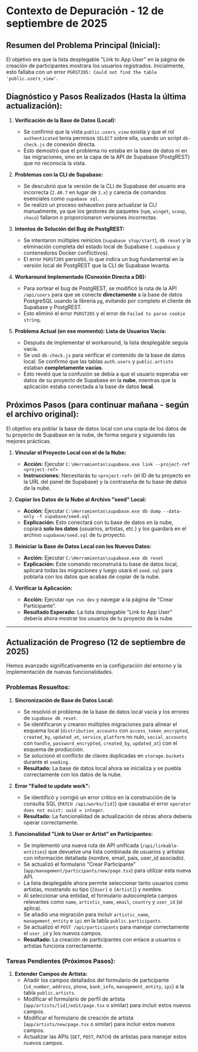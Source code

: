 # Contexto de Depuración - 12 de septiembre de 2025

## Resumen del Problema Principal (Inicial):
El objetivo era que la lista desplegable "Link to App User" en la página de creación de participantes mostrara los usuarios registrados. Inicialmente, esto fallaba con un error `PGRST205: Could not find the table 'public.users_view'`.

## Diagnóstico y Pasos Realizados (Hasta la última actualización):

1.  **Verificación de la Base de Datos (Local):**
    *   Se confirmó que la vista `public.users_view` existía y que el rol `authenticated` tenía permisos `SELECT` sobre ella, usando un script `db-check.js` de conexión directa.
    *   Esto demostró que el problema no estaba en la base de datos ni en las migraciones, sino en la capa de la API de Supabase (PostgREST) que no reconocía la vista.

2.  **Problemas con la CLI de Supabase:**
    *   Se descubrió que la versión de la CLI de Supabase del usuario era incorrecta (`2.40.7` en lugar de `1.x`) y carecía de comandos esenciales como `supabase sql`.
    *   Se realizó un proceso exhaustivo para actualizar la CLI manualmente, ya que los gestores de paquetes (`npm`, `winget`, `scoop`, `choco`) fallaron o proporcionaron versiones incorrectas.

3.  **Intentos de Solución del Bug de PostgREST:**
    *   Se intentaron múltiples reinicios (`supabase stop/start`), `db reset` y la eliminación completa del estado local de Supabase (`.supabase` y contenedores Docker conflictivos).
    *   El error `PGRST205` persistió, lo que indica un bug fundamental en la versión local de PostgREST que la CLI de Supabase levanta.

4.  **Workaround Implementado (Conexión Directa a DB):**
    *   Para sortear el bug de PostgREST, se modificó la ruta de la API `/api/users` para que se conecte **directamente** a la base de datos PostgreSQL usando la librería `pg`, evitando por completo el cliente de Supabase y PostgREST.
    *   Esto eliminó el error `PGRST205` y el error de `Failed to parse cookie string`.

5.  **Problema Actual (en ese momento): Lista de Usuarios Vacía:**
    *   Después de implementar el workaround, la lista desplegable seguía vacía.
    *   Se usó `db-check.js` para verificar el contenido de la base de datos local. Se confirmó que las tablas `auth.users` y `public.artists` estaban **completamente vacías**.
    *   Esto reveló que la confusión se debía a que el usuario esperaba ver datos de su proyecto de Supabase en la **nube**, mientras que la aplicación estaba conectada a la base de datos **local**.

## Próximos Pasos (para continuar mañana - según el archivo original):

El objetivo era poblar la base de datos local con una copia de los datos de tu proyecto de Supabase en la nube, de forma segura y siguiendo las mejores prácticas.

1.  **Vincular el Proyecto Local con el de la Nube:**
    *   **Acción:** Ejecutar `C:\Herramientas\supabase.exe link --project-ref <project-ref>`
    *   **Instrucciones:** Necesitarás tu `<project-ref>` (el ID de tu proyecto en la URL del panel de Supabase) y la contraseña de tu base de datos de la nube.

2.  **Copiar los Datos de la Nube al Archivo "seed" Local:**
    *   **Acción:** Ejecutar `C:\Herramientas\supabase.exe db dump --data-only -f supabase/seed.sql`
    *   **Explicación:** Esto conectará con tu base de datos en la nube, copiará **solo los datos** (usuarios, artistas, etc.) y los guardará en el archivo `supabase/seed.sql` de tu proyecto.

3.  **Reiniciar la Base de Datos Local con los Nuevos Datos:**
    *   **Acción:** Ejecutar `C:\Herramientas\supabase.exe db reset`
    *   **Explicación:** Este comando reconstruirá tu base de datos local, aplicará todas las migraciones y luego usará el `seed.sql` para poblarla con los datos que acabas de copiar de la nube.

4.  **Verificar la Aplicación:**
    *   **Acción:** Ejecutar `npm run dev` y navegar a la página de "Crear Participante".
    *   **Resultado Esperado:** La lista desplegable "Link to App User" debería ahora mostrar los usuarios de tu proyecto de la nube.

---

## Actualización de Progreso (12 de septiembre de 2025)

Hemos avanzado significativamente en la configuración del entorno y la implementación de nuevas funcionalidades.

### Problemas Resueltos:

1.  **Sincronización de Base de Datos Local:**
    *   Se resolvió el problema de la base de datos local vacía y los errores de `supabase db reset`.
    *   Se identificaron y crearon múltiples migraciones para alinear el esquema local (`distribution_accounts` con `access_token_encrypted`, `created_by`, `updated_at`, `service`, `platform` no nulo, `social_accounts` con `handle`, `password_encrypted`, `created_by`, `updated_at`) con el esquema de producción.
    *   Se solucionó el conflicto de claves duplicadas en `storage.buckets` durante el `seeding`.
    *   **Resultado:** La base de datos local ahora se inicializa y se puebla correctamente con los datos de la nube.

2.  **Error "Failed to update work":**
    *   Se identificó y corrigió un error crítico en la construcción de la consulta SQL (`PATCH /api/works/[id]`) que causaba el error `operator does not exist: uuid = integer`.
    *   **Resultado:** La funcionalidad de actualización de obras ahora debería operar correctamente.

3.  **Funcionalidad "Link to User or Artist" en Participantes:**
    *   Se implementó una nueva ruta de API unificada (`/api/linkable-entities`) que devuelve una lista combinada de usuarios y artistas con información detallada (nombre, email, país, user_id asociado).
    *   Se actualizó el formulario "Crear Participante" (`app/management/participants/new/page.tsx`) para utilizar esta nueva API.
    *   La lista desplegable ahora permite seleccionar tanto usuarios como artistas, mostrando su tipo (`[User]` o `[Artist]`) y nombre.
    *   Al seleccionar una entidad, el formulario autocompleta campos relevantes como `name`, `artistic_name`, `email`, `country` y `user_id` (si aplica).
    *   Se añadió una migración para incluir `artistic_name`, `management_entity` e `ipi` en la tabla `public.participants`.
    *   Se actualizó el `POST /api/participants` para manejar correctamente el `user_id` y los nuevos campos.
    *   **Resultado:** La creación de participantes con enlace a usuarios o artistas funciona correctamente.

### Tareas Pendientes (Próximos Pasos):

1.  **Extender Campos de Artista:**
    *   Añadir los campos detallados del formulario de participante (`id_number`, `address`, `phone`, `bank_info`, `management_entity`, `ipi`) a la tabla `public.artists`.
    *   Modificar el formulario de perfil de artista (`app/artists/[id]/edit/page.tsx` o similar) para incluir estos nuevos campos.
    *   Modificar el formulario de creación de artista (`app/artists/new/page.tsx` o similar) para incluir estos nuevos campos.
    *   Actualizar las APIs (`GET`, `POST`, `PATCH`) de artistas para manejar estos nuevos campos.